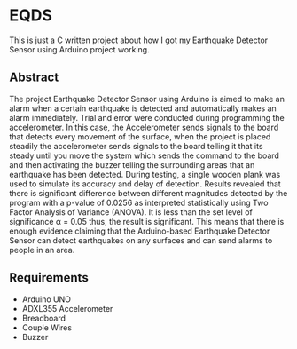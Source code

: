 # EQDS
This is just a C written project about how I got my Earthquake Detector Sensor using Arduino project working.

## Abstract
The project Earthquake Detector Sensor using Arduino is aimed to make an alarm when a certain earthquake is detected and automatically makes an alarm immediately. Trial and error were conducted during programming the accelerometer. In this case, the Accelerometer sends signals to the board that detects every movement of the surface, when the project is placed steadily the accelerometer sends signals to the board telling it that its steady until you move the system which sends the command to the board and then activating the buzzer telling the surrounding areas that an earthquake has been detected. During testing, a single wooden plank was used to simulate its accuracy and delay of detection. Results revealed that there is significant difference between different magnitudes detected by the program with a p-value of 0.0256 as interpreted statistically using Two Factor Analysis of Variance (ANOVA). It is less than the set level of significance α = 0.05 thus, the result is significant. This means that there is enough evidence claiming that the Arduino-based Earthquake Detector Sensor can detect earthquakes on any surfaces and can send alarms to people in an area.

## Requirements
- Arduino UNO
- ADXL355 Accelerometer
- Breadboard
- Couple Wires
- Buzzer
